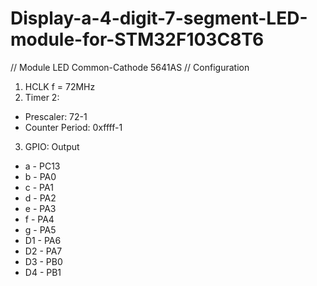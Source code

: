 # Display-a-4-digit-7-segment-LED-module-for-STM32F103C8T6
// Module LED Common-Cathode 5641AS
// Configuration
1. HCLK f = 72MHz
2. Timer 2:
  - Prescaler: 72-1
  - Counter Period: 0xffff-1
3. GPIO: Output
  * a - PC13
  * b - PA0
  * c - PA1
  * d - PA2
  * e - PA3
  * f - PA4
  * g - PA5
  * D1 - PA6
  * D2 - PA7
  * D3 - PB0
  * D4 - PB1
